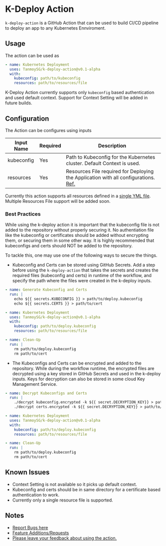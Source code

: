 # K-Deploy Action

`k-deploy-action` is a GitHub Action that can be used to build CI/CD pipeline to deploy an app to any Kubernetes Ennviroment.

## Usage

The action can be used as

```yaml
- name: Kubernetes Deployment
  uses: TanmoySG/k-deploy-action@v0.1-alpha
  with:
    kubeconfig: path/to/kubeconfig
    resources: path/to/resources/file
```

K-Deploy Action currently supports only `kubeconfig` based authentication and used default context. Support for Context Setting will be added in future builds. 

## Configuration

The Action can be configures using inputs

| Input Name | Required | Description |
| ---------- | -------- | ----------- |
| kubeconfig | Yes      | Path to Kubeconfig for the Kubernetes cluster. Default Context is used. |
| resources  | Yes      | Resources File required for Deploying the Application with all configurations. [Ref.](https://kubernetes.io/docs/concepts/cluster-administration/manage-deployment/) |

Currently this action supports all resources defined in a [single YML file](https://kubernetes.io/docs/concepts/cluster-administration/manage-deployment/). Multiple Resources File support will be added soon.

### Best Practices

While using the k-deploy action it is important that the kubeconfig file is not added to the repository without properly securing it. No authentiation file like the kubeconfig or certificates should be added without encrypting them, or securing them in some other way. It is highly recommended that kubeconfigs and certs should NOT be added to the repository. 

To tackle this, one may use one of the following ways to secure the things.

- Kubeconfig and Certs can be stored using GitHub Secrets. Add a step before using the `k-deploy-action` that takes the secrets and creates the required files (kubeconfig and certs) in runtime of the workflow, and specify the path where the files were created in the k-deploy inputs.

```yml
- name: Generate Kubeconfig and Certs
  run: |
    echo ${{ secrets.KUBECONFIG }} > path/to/deploy.kubeconfig
    echo ${{ secrets.CERTS }} > path/to/cert

- name: Kubernetes Deployment
  uses: TanmoySG/k-deploy-action@v0.1-alpha
  with:
    kubeconfig: path/to/deploy.kubeconfig
    resources: path/to/resources/file

- name: Clean-Up
  run: |
    rm path/to/deploy.kubeconfig
    rm path/to/cert
```

- The Kubeconfigs and Certs can be encrypted and added to the repository. While during the workflow runtime, the encrypted files are decrypted using a key stored in GitHub Secrets and used in the k-deploy inputs. Keys for decryption can also be stored in some cloud Key Management Service.

```yml
- name: Decrypt Kubeconfigs and Certs
  run: |
    ./decrypt kubeconfig.encrypted -k ${{ secret.DECRYPTION_KEY}} > path/to/deploy.kubeconfig
    ./decrypt certs.encrypted -k ${{ secret.DECRYPTION_KEY}} > path/to/cert

- name: Kubernetes Deployment
  uses: TanmoySG/k-deploy-action@v0.1-alpha
  with:
    kubeconfig: path/to/deploy.kubeconfig
    resources: path/to/resources/file

- name: Clean-Up
  run: |
    rm path/to/deploy.kubeconfig
    rm path/to/cert
```

## Known Issues

- Context Setting is not available so it picks up default context.
- Kubeconfig and certs should be in same directory for a certificate based authentication to work.
- Currently only a single resource file is supported.

## Notes

- [Report Bugs here](https://github.com/TanmoySG/k-deploy-action/issues/new?assignees=&labels=bug&template=bug_report.md&title=%5BBug+Fix%5D)
- [Feature Additions/Requests](https://github.com/TanmoySG/k-deploy-action/issues/new?assignees=TanmoySG&labels=enhancement&template=feature-development.md&title=%5BFeature%5D)
- [Please leave your feedback about using the action.](https://github.com/TanmoySG/k-deploy-action/issues/new?assignees=&labels=&template=feedback.md&title=%5BFeedback%5D)
